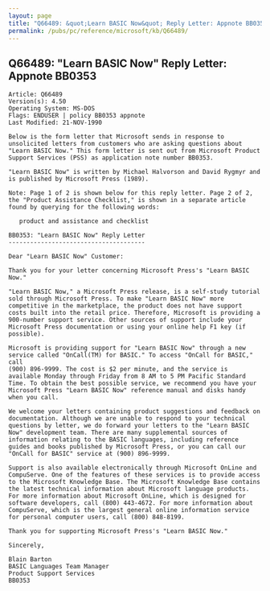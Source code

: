```yaml
---
layout: page
title: "Q66489: &quot;Learn BASIC Now&quot; Reply Letter: Appnote BB0353"
permalink: /pubs/pc/reference/microsoft/kb/Q66489/
---
```


## Q66489: &quot;Learn BASIC Now&quot; Reply Letter: Appnote BB0353

	Article: Q66489
	Version(s): 4.50
	Operating System: MS-DOS
	Flags: ENDUSER | policy BB0353 appnote
	Last Modified: 21-NOV-1990
	
	Below is the form letter that Microsoft sends in response to
	unsolicited letters from customers who are asking questions about
	"Learn BASIC Now." This form letter is sent out from Microsoft Product
	Support Services (PSS) as application note number BB0353.
	
	"Learn BASIC Now" is written by Michael Halvorson and David Rygmyr and
	is published by Microsoft Press (1989).
	
	Note: Page 1 of 2 is shown below for this reply letter. Page 2 of 2,
	the "Product Assistance Checklist," is shown in a separate article
	found by querying for the following words:
	
	   product and assistance and checklist
	
	BB0353: "Learn BASIC Now" Reply Letter
	--------------------------------------
	
	Dear "Learn BASIC Now" Customer:
	
	Thank you for your letter concerning Microsoft Press's "Learn BASIC
	Now."
	
	"Learn BASIC Now," a Microsoft Press release, is a self-study tutorial
	sold through Microsoft Press. To make "Learn BASIC Now" more
	competitive in the marketplace, the product does not have support
	costs built into the retail price. Therefore, Microsoft is providing a
	900-number support service. Other sources of support include your
	Microsoft Press documentation or using your online help F1 key (if
	possible).
	
	Microsoft is providing support for "Learn BASIC Now" through a new
	service called "OnCall(TM) for BASIC." To access "OnCall for BASIC," call
	(900) 896-9999. The cost is $2 per minute, and the service is
	available Monday through Friday from 8 AM to 5 PM Pacific Standard
	Time. To obtain the best possible service, we recommend you have your
	Microsoft Press "Learn BASIC Now" reference manual and disks handy
	when you call.
	
	We welcome your letters containing product suggestions and feedback on
	documentation. Although we are unable to respond to your technical
	questions by letter, we do forward your letters to the "Learn BASIC
	Now" development team. There are many supplemental sources of
	information relating to the BASIC languages, including reference
	guides and books published by Microsoft Press, or you can call our
	"OnCall for BASIC" service at (900) 896-9999.
	
	Support is also available electronically through Microsoft OnLine and
	CompuServe. One of the features of these services is to provide access
	to the Microsoft Knowledge Base. The Microsoft Knowledge Base contains
	the latest technical information about Microsoft language products.
	For more information about Microsoft OnLine, which is designed for
	software developers, call (800) 443-4672. For more information about
	CompuServe, which is the largest general online information service
	for personal computer users, call (800) 848-8199.
	
	Thank you for supporting Microsoft Press's "Learn BASIC Now."
	
	Sincerely,
	
	Blain Barton
	BASIC Languages Team Manager
	Product Support Services
	BB0353
